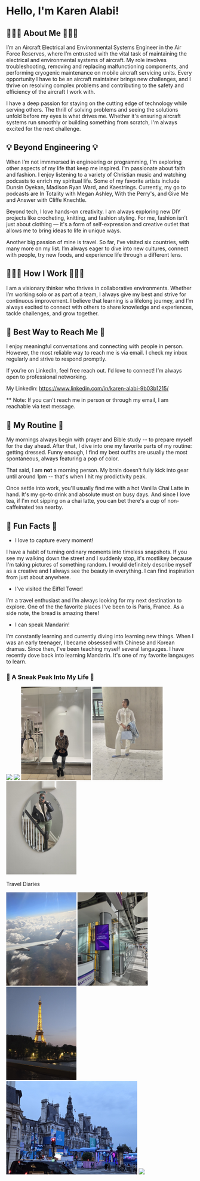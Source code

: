 # Hello, I'm Karen Alabi! 


## 💁🏾‍♀️  About Me  💁🏾‍♀️
I’m an Aircraft Electrical and Environmental Systems Engineer in the Air Force Reserves, where I’m entrusted with the vital task of maintaining the electrical and environmental systems of aircraft. My role involves troubleshooting, removing and replacing malfunctioning components, and performing cryogenic maintenance on mobile aircraft servicing units. Every opportunity I have to be an aircraft maintainer brings new challenges, and I thrive on resolving complex problems and contributing to the safety and efficiency of the aircraft I work with.

I have a deep passion for staying on the cutting edge of technology while serving others. The thrill of solving problems and seeing the solutions unfold before my eyes is what drives me. Whether it's ensuring aircraft systems run smoothly or building something from scratch, I'm always excited for the next challenge.

## 💡 Beyond Engineering 💡
When I’m not immmersed in engineering or programming, I’m exploring other aspects of my life that keep me inspired. I’m passionate about faith and fashion. I enjoy listening to a variety of Christian music and watching podcasts to enrich my spiritual life. Some of my favorite artists include Dunsin Oyekan, Madison Ryan Ward, and Kaestrings. Currently, my go to podcasts are In Totality with Megan Ashley, With the Perry's, and Give Me and Answer with Cliffe Knechtle. 

Beyond tech, I love hands-on creativity. I am always exploring new DIY projects like crocheting, knitting, and fashion styling. For me, fashion isn’t just about clothing — it's a form of self-expression and creative outlet that allows me to bring ideas to life in unique ways.

Another big passion of mine is travel. So far, I’ve visited six countries, with many more on my list. I’m always eager to dive into new cultures, connect with people, try new foods, and experience life through a different lens. 

## 👩🏾‍💻 How I Work 👩🏾‍💻

I am a visionary thinker who thrives in collaborative environments. Whether I’m working solo or as part of a team, I always give my best and strive for continuous improvement. I believe that learning is a lifelong journey, and I’m always excited to connect with others to share knowledge and experiences, tackle challenges, and grow together.

## 📧 Best Way to Reach Me 📧

 I enjoy meaningful conversations and connecting with people in person. However, the most reliable way to reach me is via email. I check my inbox regularly and strive to respond promptly. 

If you’re on LinkedIn, feel free reach out. I'd love to connect! I’m always open to professional networking.

My Linkedin: https://www.linkedin.com/in/karen-alabi-9b03b1215/


** Note: If you can't reach me in person or through my email, I am reachable via text message.

## 🌅 My Routine 🌅

My mornings always begin with prayer and Bible study -- to prepare myself for the day ahead. After that, I dive into one my favorite parts of my routine: getting dressed. Funny enough, I find my best outfits are usually the most spontaneous, always featuring a pop of color.

That said, I am **not** a morning person. My brain doesn't fully kick into gear until around 1pm -- that's when I hit my prodictivity peak. 

Once settle into work, you'll usually find me with a hot Vanilla Chai Latte in hand. It's my go-to drink and absolute must on busy days. And since I love tea, if I'm not sipping on a chai latte, you can bet there's a cup of non-caffeinated tea nearby.


## 🤩 Fun Facts 🤩
-  I love to capture every moment!

I have a habit of turning ordinary moments into timeless snapshots. If you see my walking down the street and I suddenly stop, it's mostlikey because I'm taking pictures of something random. I would definitely describe myself as a creative and I always see the beauty in everything. I can find inspiration from just about anywhere.

- I've visited the Eiffel Tower!

I’m a travel enthusiast and I’m always looking for my next destination to explore. One of the the favorite places I've been to is Paris, France. As a side note, the bread is amazing there!

- I can speak Mandarin!


I’m constantly learning and currently diving into learning new things. When I was an early teenager, I became obsessed with Chinese and Korean dramas. Since then, I've been teaching myself several langauges. I have recently dove back into learning Mandarin. It's one of my favorite langauges to learn.

### 📸  A Sneak Peak Into My Life 📸

<img src="Images/Professional Photo1.jpg" height=250/> <img src="Images/allblackoutfitpic.jpg" height=250/> <img src="Images/outfitpic2.jpg" height=250/> <img src="Images/whiteoutfit.jpg" height=250/><img src="Images/outfitpic1.jpg" height=250/> 


Travel Diaries 

<img src="Images/plane pic.jpg" height=250/> <img src="Images/airport pic.jpg" height=250/> <img src="Images/eiffel tower.jpg" height=250/> <img src="Images/parisolympics.jpg" height=250/> <img src="Images/prague1.jpg" height=250/>


